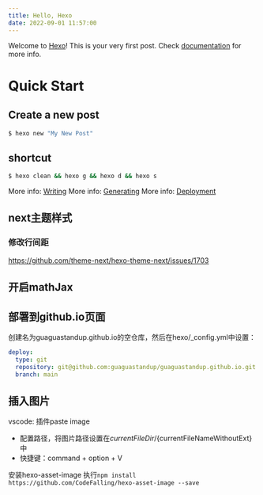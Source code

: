 ```yaml
---
title: Hello, Hexo
date: 2022-09-01 11:57:00
---
```

Welcome to [Hexo](https://hexo.io/)! This is your very first post. Check [documentation](https://hexo.io/docs/) for more info. 

# Quick Start
## Create a new post

``` bash
$ hexo new "My New Post"
```

## shortcut

```bash
$ hexo clean && hexo g && hexo d && hexo s
```
<!--more-->
More info: [Writing](https://hexo.io/docs/writing.html)
More info: [Generating](https://hexo.io/docs/generating.html)
More info: [Deployment](https://hexo.io/docs/one-command-deployment.html)

## next主题样式
### 修改行间距
https://github.com/theme-next/hexo-theme-next/issues/1703

## 开启mathJax

## 部署到github.io页面
创建名为guaguastandup.github.io的空仓库，然后在hexo/_config.yml中设置：
```yml
deploy:
  type: git
  repository: git@github.com:guaguastandup/guaguastandup.github.io.git
  branch: main
```

## 插入图片
vscode: 插件paste image
- 配置路径，将图片路径设置在${currentFileDir}/${currentFileNameWithoutExt}中
- 快捷键：command + option + V

安装hexo-asset-image
执行`npm install https://github.com/CodeFalling/hexo-asset-image --save`